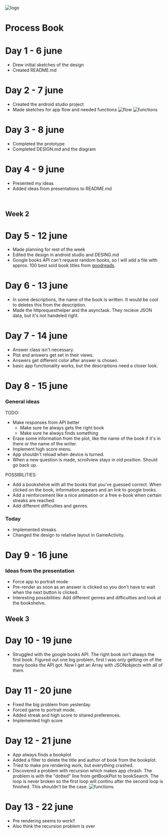 ![logo](doc/textLogo.png)
# Process Book

# Day 1 - 6 june
- Drew initial sketches of the design
- Created README.md

# Day 2 - 7 june
- Created the android studio project
- Made sketches for app flow and needed functions
![flow](doc/appFlow.jpg)
![functions](doc/firstIdeaDiagram.jpg)

# Day 3 - 8 june
- Completed the prototype
- Completed DESIGN.md and the diagram

# Day 4 - 9 june
- Presented my ideas
- Added ideas from presentations to README.md
<br>

## Week 2
# Day 5 - 12 june
- Made planning for rest of the week
- Edited the design in android studio and DESING.md 
- Google books API can't request random books, so I will add a file with approx. 100 best sold book titles from [goodreads](http://www.goodreads.com/list/show/33934.Best_Selling_Books_of_All_Time).

# Day 6 - 13 june
- In some descriptions, the name of the book is written. It would be cool to deletes this from the description.
- Made the httprequesthelper and the asynctask. They recieve JSON data, but it's not handeled right.

# Day 7 - 14 june
- Answer class isn't necessary. 
- Plot and answers get set in their views.
- Answers get different color after answer is chosen.
- basic app functionality works, but the descriptions need a closer look.

# Day 8 - 15 june
### General ideas
TODO:

- Make responses from API better
	- Make sure he always gets the right book
	- Make sure he always finds something
- Erase some information from the plot, like the name of the book if it's in there or the name of the writer.
- Implement high score menu.
- App shouldn't reload when device is turned.
- When a new question is made, scrollview stays in old position. Should go back up.

POSSIBILITIES:

- Add a bookshelve with all the books that you've guessed correct. When clicked on the book, information appears and an link to google books. 
- Add a reinforcement like a nice animation or a free e-book when certain streaks are reached.
- Add different difficulties and genres.

### Today
- Implemented streaks.
- Changed the design to relative layout in GameActivity.

# Day 9 - 16 june
### Ideas from the presentation
- Force app to portrait mode
- Pre-render as soon as an answer is clicked so you don't have to wait when the next button is clicked.
- Interesting possibilities: Add different genres and difficulties and look at the bookshelve.

## Week 3

# Day 10 - 19 june
- Struggled with the google books API. The right book isn't always the first book. Figured out one big problem, first I was only getting on of the many books the API got. Now I get an Array with JSONobjects with all of them.

# Day 11 - 20 june
- Fixed the big problem from yesterday.
- Forced game to portrait mode.
- Added streak and high score to shared preferences.
- Implemented high score

# Day 12 - 21 june
- App always finds a bookplot
- Added a filter to delete the title and author of book from the bookplot.
- Tried to make pre rendering work, but everything crashed.
- Discovered a problem with recursion which makes app chrash. The problem is with the "dotted" line from getBookPlot to bookSearch. The loop is never broken so the first loop will continu after the second loop is finished. This shouldn't be the case. ![functions](doc/functionDiagram.jpg).

# Day 13 - 22 june
- Pre rendering seems to work!!
- Also think the recursion problem is over
